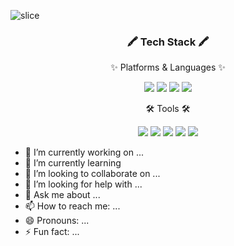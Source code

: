 ![slice](https://capsule-render.vercel.app/api?type=slice&color=auto&height=200&text=Hi%20there👋&fontAlign=70&rotate=13&fontAlignY=25&desc=Eunyoung.H%20GitHub&descAlign=70.&descAlignY=44)


<div align=center>
	<h3>🖍️ Tech Stack 🖍️</h3>
	<p>✨ Platforms & Languages ✨</p>
</div>

<div align= center>
	<img src="https://img.shields.io/badge/Java-007396?style=flat&logo=Java&logoColor=white" />
	<img src="https://img.shields.io/badge/Python-3776AB?style=flat&logo=Python&logoColor=white"/>
	<img src="https://img.shields.io/badge/MySQL-E34F26?style=flat&logo=SQL&logoColor=white"/>
	<img src="https://img.shields.io/badge/Oracle SQL-F80000?style=flat&logo=Oracle&logoColor=white"/>
</div>


<div align=center>
	<p>🛠 Tools 🛠</p>
</div>
<div align=center>
	<img src="https://img.shields.io/badge/Eclipse%20IDE-2C2255?style=flat&logo=EclipseIDE&logoColor=white" />
	<img src="https://img.shields.io/badge/Visual%20Studio%20Code-007ACC?style=flat&logo=VisualStudioCode&logoColor=white" />
	<img src="https://img.shields.io/badge/Jupyter%20notebook-F37626?style=flat&logo=Jupyter&logoColor=white" />
	<img src="https://img.shields.io/badge/Google%20Colab-F9AB00?style=flat&logo=Google Colab&logoColor=white" />
	<img src="https://img.shields.io/badge/GitHub-181717?style=flat&logo=GitHub&logoColor=white" />
</div>



- 🔭 I’m currently working on ...
- 🌱 I’m currently learning 
- 👯 I’m looking to collaborate on ...
- 🤔 I’m looking for help with ...
- 💬 Ask me about ...
- 📫 How to reach me: ...
- 😄 Pronouns: ...
- ⚡ Fun fact: ...

